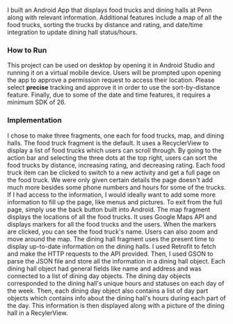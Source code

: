 I built an Android App that displays food trucks and dining halls at Penn along with relevant information. Additional features include a map of all the food trucks, 
sorting the trucks by distance and rating, and date/time integration to update dining hall status/hours.
### How to Run
This project can be used on desktop by opening it in Android Studio and running it on a virtual mobile device. Users will be prompted upon opening the app to approve a permission request to access their location. Please select **precise** 
tracking and approve it in order to use the sort-by-distance feature. Finally, due to some of the date and time features, it requires a minimum SDK of 26. 

### Implementation
I chose to make three fragments, one each for food trucks, map, and dining halls. 
The food truck fragment is the default. It uses a RecyclerView to display a list of food trucks which users can scroll through.
By going to the action bar and selecting the three dots at the top right, users can sort the food trucks by distance, increasing rating, and decreasing rating. Each food truck item can be clicked to 
switch to a new activity and get a full page on the food truck. We were only given certain details the page doesn't add much more besides some phone numbers and hours for some of the trucks. If I had access to the information, I would ideally want to add
some more information to fill up the page, like menus and pictures. To exit from the full page, simply use the back button built into Android.
The map fragment displays the locations of all the food trucks. It uses Google Maps API and displays markers for all the food trucks and the users. When the markers are clicked, you can see the food truck's name. Users can 
also zoom and move around the map.
The dining hall fragment uses the present time to display up-to-date information on the dining halls. I used Retrofit to fetch and make the HTTP requests to the API provided. Then, I used GSON to parse the JSON file and store all the information in 
a dining hall object. Each dining hall object had general fields like name and address and was connected to a list of dining day objects. The dining day objects corresponded to the dining hall's unique hours and statuses on each day of the week. Then,
each dining day object also contains a list of day part objects which contains info about the dining hall's hours during each part of the day. This information is then displayed along with a picture of the dining hall in a RecylerView.

